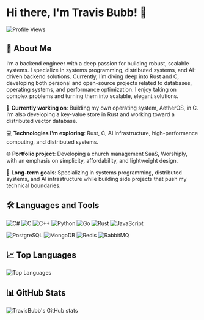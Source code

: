 # Hi there, I'm Travis Bubb! 👋

![Profile Views](https://komarev.com/ghpvc/?username=TravisBubb&style=flat-square)

## 🚀 About Me

I’m a backend engineer with a deep passion for building robust, scalable systems. I specialize in systems programming, distributed systems, and AI-driven backend solutions. Currently, I’m diving deep into Rust and C, developing both personal and open-source projects related to databases, operating systems, and performance optimization. I enjoy taking on complex problems and turning them into scalable, elegant solutions.

🌱 **Currently working on**: Building my own operating system, AetherOS, in C. I’m also developing a key-value store in Rust and working toward a distributed vector database.

💻 **Technologies I'm exploring**: Rust, C, AI infrastructure, high-performance computing, and distributed systems.

🌐 **Portfolio project**: Developing a church management SaaS, Worshiply, with an emphasis on simplicity, affordability, and lightweight design.

🎯 **Long-term goals**: Specializing in systems programming, distributed systems, and AI infrastructure while building side projects that push my technical boundaries.

## 🛠️ Languages and Tools

![C#](https://img.shields.io/badge/-C%23-05122A?style=flat&logo=dotnet) ![C](https://img.shields.io/badge/-C-05122A?style=flat&logo=c) ![C++](https://img.shields.io/badge/-C%2B%2B-05122A?style=flat&logo=cplusplus) ![Python](https://img.shields.io/badge/-Python-05122A?style=flat&logo=python) ![Go](https://img.shields.io/badge/-Go-05122A?style=flat&logo=go) ![Rust](https://img.shields.io/badge/-Rust-05122A?style=flat&logo=rust) ![JavaScript](https://img.shields.io/badge/-JavaScript-05122A?style=flat&logo=javascript) 

![PostgreSQL](https://img.shields.io/badge/-PostgreSQL-05122A?style=flat&logo=postgresql) ![MongoDB](https://img.shields.io/badge/-MongoDB-05122A?style=flat&logo=mongodb) ![Redis](https://img.shields.io/badge/-Redis-05122A?style=flat&logo=redis) ![RabbitMQ](https://img.shields.io/badge/-RabbitMQ-05122A?style=flat&logo=rabbitmq)

## 📈 Top Languages

![Top Languages](https://github-readme-stats.vercel.app/api/top-langs/?username=TravisBubb&layout=compact&exclude_repo=dev-portfolio&theme=radical)

## 📊 GitHub Stats

![TravisBubb's GitHub stats](https://github-readme-stats.vercel.app/api?username=TravisBubb&show_icons=true&theme=radical)

